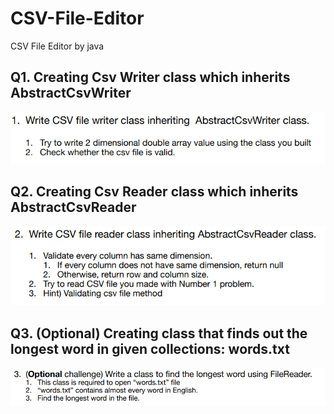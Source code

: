 # CSV-File-Editor
CSV File Editor by java 

Q1. Creating Csv Writer class which inherits AbstractCsvWriter
--------------------------------------------------------------

![](4-1.PNG)

Q2. Creating Csv Reader class which inherits AbstractCsvReader
---------------------------------------------------------------

![](4-2.PNG)

Q3. (Optional) Creating class that finds out the longest word in given collections: words.txt
----------------------------------------------------------------------------------------------

![](4-3.PNG)
